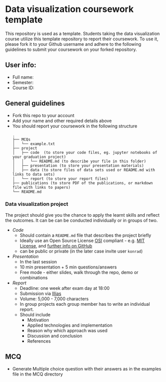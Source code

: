 # Data visualization coursework template
This repository is used as a template.
Students taking the data visualization course utilize this template repository to report their coursework.
To use it, please fork it to your Github username and adhere to the following guidelines to submit your coursework on your forked repository.

## User info:
- Full name:
- Semester:
- Course ID:


## General guidelines
- Fork this repo to your account
- Add your name and other required details above
- You should report your coursework in the following structure
	```
	.
	├── MCQs
	│   └── example.txt
	├── project
	│   ├── code  (to store your code files, eg. jupyter notebooks of your graduation project)
	│   │   └── README.md (to describe your file in this folder)
	│   ├── presentation (to store your presentation materials)
	│   ├── data (to store files of data sets used or README.md with links to data sets)
	│   └── report (to store your report files)
	├── publications (to store PDF of the publications, or markdown file with links to papers)
	└── README.md
	```
### Data visualization project
The project should give you the chance to apply the learnt skills and
reflect the outcomes. It can be can be conducted individually or in
groups of two.
  
- *Code*
  - Should contain a `README.md` file that describes the project briefly
  - Ideally use an Open Source License [OSI](https://opensource.org/)
    compliant - e.g. [MIT License](https://choosealicense.com/licenses/mit/), and [further info on GitHub](https://docs.github.com/en/repositories/managing-your-repositorys-settings-and-features/customizing-your-repository/licensing-a-repository)
  - can be public or private (in the later case invite user `konrad`)
- *Presentation*
  - In the last session
  - 10 min presentation + 5 min questions/answers
  - Free mode - either slides, walk through the repo, demo or
    combinations
- *Report*
  - Deadline: one week after exam day at 18:00
  - Submission via [Illias]()
  - Volume: 5,000 - 7,000 characters
  - In group projects each group member has to write an individual
    report.
  - Should include
    - Motivation
    - Applied technologies and implementation
    - Reason why which approach was used
    - Discussion and conclusion
    - References
 ## MCQ
 - Generate Multiple choice question with their answers as in the examples file in the MCQ directory
